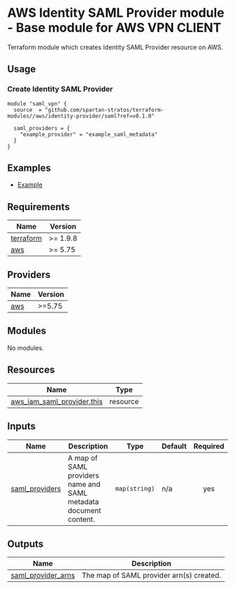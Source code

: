 # AWS Identity SAML Provider module - Base module for AWS VPN CLIENT

Terraform module which creates Identity SAML Provider resource on AWS.

## Usage

### Create Identity SAML Provider

```hcl
module "saml_vpn" {
  source  = "github.com/spartan-stratos/terraform-modules//aws/identity-provider/saml?ref=v0.1.0"

  saml_providers = {
    "example_provider" = "example_saml_metadata"
  }
}
```

## Examples

- [Example](./examples/complete/)

<!-- BEGIN_TF_DOCS -->

## Requirements

| Name                                                                      | Version  |
|---------------------------------------------------------------------------|----------|
| <a name="requirement_terraform"></a> [terraform](#requirement\_terraform) | >= 1.9.8 |
| <a name="provider_aws"></a> [aws](#provider\_aws)                         | \>= 5.75 |

## Providers

| Name                                              | Version |
|---------------------------------------------------|---------|
| <a name="provider_aws"></a> [aws](#provider\_aws) | \>=5.75 |

## Modules

No modules.

## Resources

| Name                                                                                                                        | Type     |
|-----------------------------------------------------------------------------------------------------------------------------|----------|
| [aws_iam_saml_provider.this](https://registry.terraform.io/providers/hashicorp/aws/latest/docs/resources/iam_saml_provider) | resource |

## Inputs

| Name                                                                           | Description                                                      | Type          | Default | Required |
|--------------------------------------------------------------------------------|------------------------------------------------------------------|---------------|---------|:--------:|
| <a name="input_saml_providers"></a> [saml\_providers](#input\_saml\_providers) | A map of SAML providers name and SAML metadata document content. | `map(string)` | n/a     |   yes    |

## Outputs

| Name                                                                                          | Description                              |
|-----------------------------------------------------------------------------------------------|------------------------------------------|
| <a name="output_saml_provider_arns"></a> [saml\_provider\_arns](#output\_saml\_provider_arns) | The map of SAML provider arn(s) created. |

<!-- END_TF_DOCS -->

